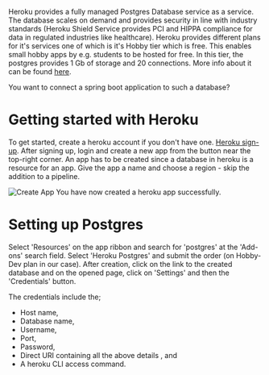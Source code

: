 Heroku provides a fully managed Postgres Database service as a service. The database scales on demand and provides security in line with industry standards (Heroku Shield Service
provides PCI and HIPPA compliance for data in regulated industries like healthcare).
Heroku provides different plans for it's services one of which is it's Hobby tier which is free. This enables small hobby apps by e.g. students to be hosted for free.
In this tier, the postgres provides 1 Gb of storage and 20 connections. More info about it can be found [here](https://www.heroku.com/postgres).

You want to connect a spring boot application to such a database?

# Getting started with Heroku
To get  started, create a heroku account if you don't have one. [Heroku sign-up](https://signup.heroku.com/login).
After signing up, login and create a new app from the button near the top-right corner. An app has to be created since a database in heroku is a
resource for an app. Give the app a name and choose a region - skip the addition to a pipeline.

![Create App](/spring-heroku-postgres/heroku-create-app.png)
You have now created a heroku app successfully.

# Setting up Postgres
Select 'Resources' on the app ribbon and search for 'postgres' at the 'Add-ons' search field. Select 'Heroku Postgres' and
submit the order (on Hobby-Dev plan in our case). After creation, click on the
link to the created database and on the opened page, click on 'Settings' and then the 'Credentials' button.

The credentials include the;
- Host name,
- Database name,
- Username,
- Port,
- Password,
- Direct URI containing all the above details , and
- A heroku CLI access command.

